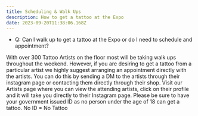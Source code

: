 ```yaml
---
title: Scheduling & Walk Ups
description: How to get a tattoo at the Expo
date: 2023-09-20T11:38:06.168Z
---
```

* Q: C﻿an I walk up to get a tattoo at the Expo or do I need to schedule and appointment? 

W﻿ith over 300 Tattoo Artists on the floor most will be taking walk ups throughout the weekend. However, if you are desiring to get a tattoo from a particular artist we highly suggest arranging an appointment directly with the artists. You can do this by sending a DM to the artists through their instagram page or contacting them directly through their shop.  Visit our Artists page where you can view the attending artists, click on their profile and it will take you directly to their Instagram page. Please be sure to have your government issued ID as no person under the age of 18 can get a tattoo.  No ID = No Tattoo